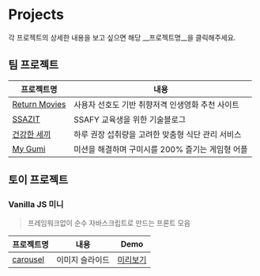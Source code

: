 # Projects

각 프로젝트의 상세한 내용을 보고 싶으면 해당 __프로젝트명__을 클릭해주세요.

## 팀 프로젝트

| 프로젝트명                                                   | 내용                                              |
| ------------------------------------------------------------ | ------------------------------------------------- |
| [Return Movies](https://github.com/kei9641/projects/blob/main/return/README.md) | 사용자 선호도 기반 취향저격 인생영화 추천 사이트  |
| [SSAZIT](https://github.com/kei9641/projects/blob/main/ssazit/README.md) | SSAFY 교육생을 위한 기술블로그                    |
| [건강한 세끼](https://github.com/kei9641/projects/blob/main/healthymeals/README.md) | 하루 권장 섭취량을 고려한 맞춤형 식단 관리 서비스 |
| [My Gumi](https://github.com/kei9641/projects/blob/main/mygumi/README.md) | 미션을 해결하며 구미시를 200% 즐기는 게임형 어플  |



## 토이 프로젝트

### Vanilla JS 미니

> 프레임워크없이 순수 자바스크립트로 만드는 프론트 모음

| 프로젝트명                                                | 내용            | Demo                                                      |
| --------------------------------------------------------- | --------------- | --------------------------------------------------------- |
| [carousel](https://github.com/kei9641/vanillaJS-carousel) | 이미지 슬라이드 | [미리보기](https://kei9641.github.io/vanillaJS-carousel/) |


